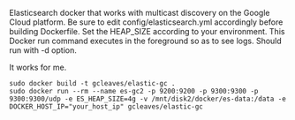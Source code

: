 Elasticsearch docker that works with multicast discovery on the Google Cloud platform. Be sure to edit config/elasticsearch.yml accordingly before building Dockerfile. Set the HEAP_SIZE according to your environment. This Docker run command executes in the foreground so as to see logs. Should run with -d option.

It works for me.

    sudo docker build -t gcleaves/elastic-gc .
    sudo docker run --rm --name es-gc2 -p 9200:9200 -p 9300:9300 -p 9300:9300/udp -e ES_HEAP_SIZE=4g -v /mnt/disk2/docker/es-data:/data -e DOCKER_HOST_IP="your_host_ip" gcleaves/elastic-gc
